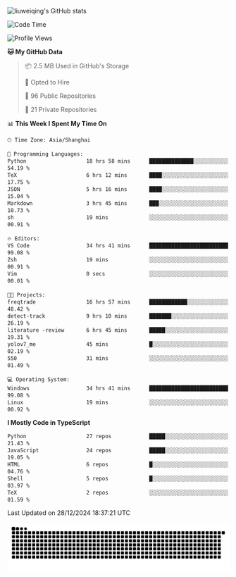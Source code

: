 ![liuweiqing's GitHub stats](https://github-readme-stats.vercel.app/api?username=14790897&show_icons=true&locale=cn&include_all_commits=true&count_private=true)

<!--START_SECTION:waka-->
![Code Time](http://img.shields.io/badge/Code%20Time-1%2C739%20hrs%2034%20mins-blue)

![Profile Views](http://img.shields.io/badge/Profile%20Views-19-blue)

**🐱 My GitHub Data** 

> 📦 2.5 MB Used in GitHub's Storage 
 > 
> 💼 Opted to Hire
 > 
> 📜 96 Public Repositories 
 > 
> 🔑 21 Private Repositories 
 > 
📊 **This Week I Spent My Time On** 

```text
🕑︎ Time Zone: Asia/Shanghai

💬 Programming Languages: 
Python                   18 hrs 58 mins      ██████████████░░░░░░░░░░░   54.19 % 
TeX                      6 hrs 12 mins       ████░░░░░░░░░░░░░░░░░░░░░   17.75 % 
JSON                     5 hrs 16 mins       ████░░░░░░░░░░░░░░░░░░░░░   15.04 % 
Markdown                 3 hrs 45 mins       ███░░░░░░░░░░░░░░░░░░░░░░   10.73 % 
sh                       19 mins             ░░░░░░░░░░░░░░░░░░░░░░░░░   00.91 % 

🔥 Editors: 
VS Code                  34 hrs 41 mins      █████████████████████████   99.08 % 
Zsh                      19 mins             ░░░░░░░░░░░░░░░░░░░░░░░░░   00.91 % 
Vim                      0 secs              ░░░░░░░░░░░░░░░░░░░░░░░░░   00.01 % 

🐱‍💻 Projects: 
freqtrade                16 hrs 57 mins      ████████████░░░░░░░░░░░░░   48.42 % 
detect-track             9 hrs 10 mins       ███████░░░░░░░░░░░░░░░░░░   26.19 % 
literature -review       6 hrs 45 mins       █████░░░░░░░░░░░░░░░░░░░░   19.31 % 
yolov7_me                45 mins             █░░░░░░░░░░░░░░░░░░░░░░░░   02.19 % 
550                      31 mins             ░░░░░░░░░░░░░░░░░░░░░░░░░   01.49 % 

💻 Operating System: 
Windows                  34 hrs 41 mins      █████████████████████████   99.08 % 
Linux                    19 mins             ░░░░░░░░░░░░░░░░░░░░░░░░░   00.92 % 
```

**I Mostly Code in TypeScript** 

```text
Python                   27 repos            █████░░░░░░░░░░░░░░░░░░░░   21.43 % 
JavaScript               24 repos            █████░░░░░░░░░░░░░░░░░░░░   19.05 % 
HTML                     6 repos             █░░░░░░░░░░░░░░░░░░░░░░░░   04.76 % 
Shell                    5 repos             █░░░░░░░░░░░░░░░░░░░░░░░░   03.97 % 
TeX                      2 repos             ░░░░░░░░░░░░░░░░░░░░░░░░░   01.59 % 
```




 Last Updated on 28/12/2024 18:37:21 UTC
<!--END_SECTION:waka-->

<picture>
  <source media="(prefers-color-scheme: dark)" srcset="https://raw.githubusercontent.com/14790897/14790897/output/github-contribution-grid-snake-dark.svg" />
  <source media="(prefers-color-scheme: light)" srcset="https://raw.githubusercontent.com/14790897/14790897/output/github-contribution-grid-snake.svg" />
  <img alt="github-snake" src="https://raw.githubusercontent.com/14790897/14790897/output/github-contribution-grid-snake.svg" />
</picture>
